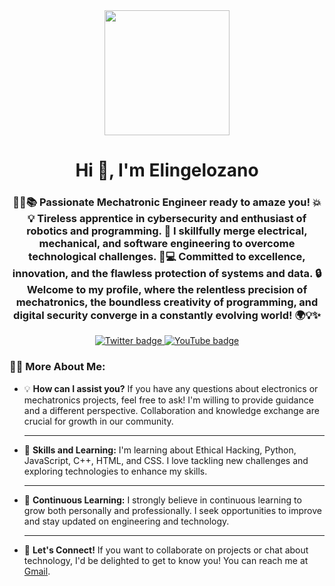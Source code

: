 <div align="center">
  <img src="https://giphy.com/gifs/13HgwGsXF0aiGY" width="200"/>
  <h1>Hi 👋, I'm Elingelozano</h1>
  <h3>🔧🤖📚 Passionate Mechatronic Engineer ready to amaze you! 💥💡 Tireless apprentice in cybersecurity and enthusiast of robotics and programming. 🚀 I skillfully merge electrical, mechanical, and software engineering to overcome technological challenges. 💪💻 Committed to excellence, innovation, and the flawless protection of systems and data. 🔒 Welcome to my profile, where the relentless precision of mechatronics, the boundless creativity of programming, and digital security converge in a constantly evolving world! 🌍💡✨
  </h3>
</div>

<div align="center">
  <a href="https://twitter.com/FREDERICKLOZA14" target="_blank">
    <img src="https://img.shields.io/twitter/url?url=https%3A%2F%2Ftwitter.com%2FFREDERICKLOZA14&style=piso&logo=twitter&logoColor=azul&label=TWITTER&color=abcdef"
    alt="Twitter badge" />
  </a>
  <a href="https://www.youtube.com/channel/UCUiCC8V7dfOqVDS-1pG_5tg" target="_blank">
    <img src="https://img.shields.io/youtube/channel/subscribers/UCUiCC8V7dfOqVDS-1pG_5tg?label=YouTube"
    alt="YouTube badge" />
  </a>
</div>

### 👨‍💻 More About Me:

- 💡 **How can I assist you?**
  If you have any questions about electronics or mechatronics projects, feel free to ask! I'm willing to provide guidance and a different perspective. Collaboration and knowledge exchange are crucial for growth in our community.
  
  <hr> <!-- Línea horizontal para separar las ideas -->

- 🔧 **Skills and Learning:**
  I'm learning about Ethical Hacking, Python, JavaScript, C++, HTML, and CSS. I love tackling new challenges and exploring technologies to enhance my skills.
  
  <hr> <!-- Línea horizontal para separar las ideas -->

- 🌱 **Continuous Learning:**
  I strongly believe in continuous learning to grow both personally and professionally. I seek opportunities to improve and stay updated on engineering and technology.
  
  <hr> <!-- Línea horizontal para separar las ideas -->

- 📢 **Let's Connect!**
  If you want to collaborate on projects or chat about technology, I'd be delighted to get to know you! You can reach me at [Gmail](mailto:ingfredericklozano@gmail.com).

